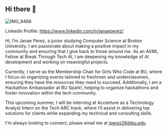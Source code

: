 ## Hi there 👋
![IMG_9468](https://github.com/user-attachments/assets/401f836b-404b-4e35-aa54-e07abf8c09f1)

Linkedin Profile: https://www.linkedin.com/in/janaeperez/

Hi, I’m Janae Perez, a junior studying Computer Science at Boston University. I am passionate about making a positive impact in my community and ensuring that I give back to those around me. As an AI/ML Fellow at Break Through Tech AI, I am deepening my knowledge of AI development and working on meaningful projects.

Currently, I serve as the Membership Chair for Girls Who Code at BU, where I focus on organizing events tailored to freshmen and underclassmen, ensuring they have the resources they need to succeed. Additionally, I am a Hackathon Ambassador at BU Spark!, helping to organize hackathons and foster innovation within the tech community.

This upcoming summer, I will be interning at Accenture as a Technology Analyst Intern on the Tech ARC track, where I’ll assist in delivering top solutions for clients while expanding my technical and consulting skills.

I'm always looking to connect, please email me at jperez26@bu.edu


<!--
**janaep/janaep** is a ✨ _special_ ✨ repository because its `README.md` (this file) appears on your GitHub profile.

Here are some ideas to get you started:

- 🔭 I’m currently working on ...
- 🌱 I’m currently learning ...
- 👯 I’m looking to collaborate on ...
- 🤔 I’m looking for help with ...
- 💬 Ask me about ...
- 📫 How to reach me: ...
- 😄 Pronouns: ...
- ⚡ Fun fact: ...
-->
